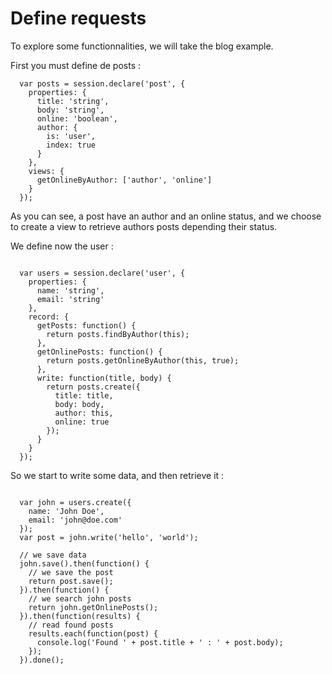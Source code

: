# Define requests

To explore some functionnalities, we will take the blog example.

First you must define de posts :

```
  var posts = session.declare('post', {
    properties: {
      title: 'string',
      body: 'string',
      online: 'boolean',
      author: {
        is: 'user',
        index: true
      }
    },
    views: {
      getOnlineByAuthor: ['author', 'online']
    }
  });
```

As you can see, a post have an author and an online status, 
and we choose to create a view to retrieve authors posts depending their status.

We define now the user :

```

  var users = session.declare('user', {
    properties: {
      name: 'string',
      email: 'string'
    },
    record: {
      getPosts: function() {
        return posts.findByAuthor(this);
      },
      getOnlinePosts: function() {
        return posts.getOnlineByAuthor(this, true);
      },
      write: function(title, body) {
        return posts.create({
          title: title,
          body: body,
          author: this,
          online: true
        });
      }
    }
  });

```

So we start to write some data, and then retrieve it :

```

  var john = users.create({
    name: 'John Doe',
    email: 'john@doe.com'
  });
  var post = john.write('hello', 'world');
  
  // we save data
  john.save().then(function() {
    // we save the post
    return post.save();
  }).then(function() {
    // we search john posts
    return john.getOnlinePosts();
  }).then(function(results) {
    // read found posts
    results.each(function(post) {
      console.log('Found ' + post.title + ' : ' + post.body);
    });
  }).done();

```